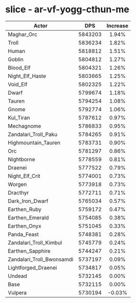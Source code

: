 # slice - ar-vf-yogg-cthun-me
| Actor | DPS | Increase |
|---|:---:|:---:|
|Maghar_Orc|5843203|1.94%|
|Troll|5836234|1.82%|
|Human|5818812|1.51%|
|Goblin|5804812|1.27%|
|Blood_Elf|5804321|1.26%|
|Night_Elf_Haste|5803665|1.25%|
|Void_Elf|5802325|1.22%|
|Dwarf|5799674|1.18%|
|Tauren|5794254|1.08%|
|Gnome|5792774|1.06%|
|Kul_Tiran|5787612|0.97%|
|Mechagnome|5786833|0.95%|
|Zandalari_Troll_Paku|5784265|0.91%|
|Highmountain_Tauren|5783731|0.90%|
|Orc|5781297|0.86%|
|Nightborne|5778559|0.81%|
|Draenei|5777522|0.79%|
|Night_Elf_Crit|5774001|0.73%|
|Worgen|5773918|0.73%|
|Dracthyr|5772711|0.71%|
|Dark_Iron_Dwarf|5765034|0.57%|
|Earthen_Ruby|5759172|0.47%|
|Earthen_Emerald|5754085|0.38%|
|Earthen_Onyx|5751045|0.33%|
|Panda_Feast|5748381|0.28%|
|Zandalari_Troll_Kimbul|5745779|0.24%|
|Earthen_Sapphire|5744247|0.21%|
|Zandalari_Troll_Bwonsamdi|5737197|0.09%|
|Lightforged_Draenei|5734817|0.05%|
|Undead|5732145|0.00%|
|Base|5732115|0.00%|
|Vulpera|5730194|-0.03%|
